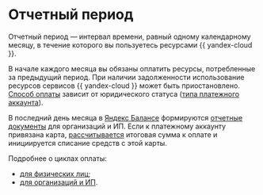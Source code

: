 # Отчетный период

Отчетный период — интервал времени, равный одному календарному месяцу, в течение которого вы пользуетесь ресурсами {{ yandex-cloud }}.

В начале каждого месяца вы обязаны оплатить ресурсы, потребленные за предыдущий период. При наличии задолженности использование ресурсов сервисов {{ yandex-cloud }} может быть приостановлено. [Способ оплаты](../payment/index.md) зависит от юридического статуса ([типа платежного аккаунта](billing-account.md#ba-types)).

В последний день месяца в [Яндекс Балансе](https://balance.yandex.ru/) формируются [отчетные документы](../payment/documents.md) для организаций и ИП. Если к платежному аккаунту привязана карта, [рассчитывается](../payment/payment-methods-card-business.md#payment-amount) итоговая сумма к оплате и инициируется списание средств с этой карты.

Подробнее о циклах оплаты:
- [для физических лиц](../payment/billing-cycle-individual.md);
- [для организаций и ИП](../payment/billing-cycle-business.md).